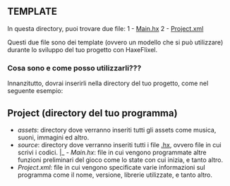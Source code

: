 ## TEMPLATE
In questa directory, puoi trovare due file:
1 - [Main.hx](https://github.com/RonyxDumb/HaxeFlixel-Tutorial-Italiano/blob/main/template/Main.hx)
2 - [Project.xml](https://github.com/RonyxDumb/HaxeFlixel-Tutorial-Italiano/blob/main/template/Project.xml)

Questi due file sono dei template (ovvero un modello che si può utilizzare) durante lo sviluppo del tuo progetto con HaxeFlixel.

### Cosa sono e come posso utilizzarli???
Innanzitutto, dovrai inserirli nella directory del tuo progetto, come nel seguente esempio:


## Project (directory del tuo programma)
 - *assets*: directory dove verranno inseriti tutti gli assets come musica, suoni, immagini ed altro.
 - *source*: directory dove verranno inseriti tutti i file [.hx](https://www.file-extension.info/it/format/hx), ovvero file in cui scrivi i codici.
    |_ - *Main.hx*: file in cui vengono programmate altre funzioni preliminari del gioco come lo state con cui inizia, e tanto altro.
 - *Project.xml*: file in cui vengono specificate varie informazioni sul programma come il nome, versione, librerie utilizzate, e tanto altro.

